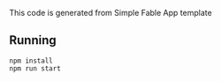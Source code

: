 This code is generated from Simple Fable App template 
## Running
```
npm install
npm run start
```

